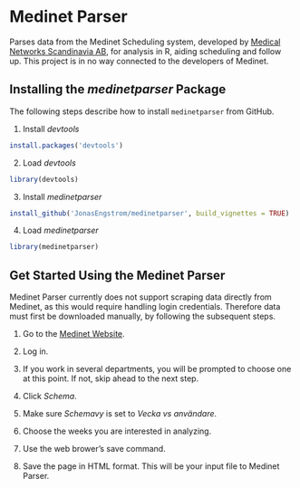 # Medinet Parser

Parses data from the Medinet Scheduling system, developed by [Medical Networks Scandinavia AB](https://www.medinetworks.se), for analysis in R, aiding scheduling and follow up. This project is in no way connected to the developers of Medinet.

## Installing the *medinetparser* Package

The following steps describe how to install `medinetparser` from GitHub.

1. Install *devtools*
```r
install.packages('devtools')
```
2. Load *devtools*
```r
library(devtools)
```
3. Install *medinetparser*
```r
install_github('JonasEngstrom/medinetparser', build_vignettes = TRUE)
```
4. Load *medinetparser*
```r
library(medinetparser)
```

## Get Started Using the Medinet Parser

Medinet Parser currently does not support scraping data directly from Medinet, as this would require handling login credentials. Therefore data must first be downloaded manually, by following the subsequent steps.

1. Go to the [Medinet Website](https://medinet.se).

2. Log in.

3. If you work in several departments, you will be prompted to choose one at this point. If not, skip ahead to the next step.

4. Click *Schema*.

5. Make sure *Schemavy* is set to *Vecka vs användare*.

6. Choose the weeks you are interested in analyzing.

7. Use the web brower’s save command.

8. Save the page in HTML format. This will be your input file to Medinet Parser.
